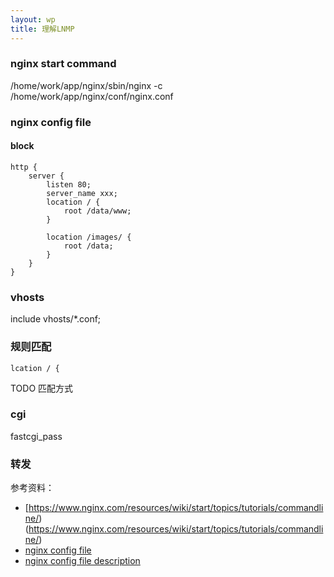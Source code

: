 ```yaml
---
layout: wp
title: 理解LNMP
---
```



### nginx start command ###

/home/work/app/nginx/sbin/nginx -c /home/work/app/nginx/conf/nginx.conf   


### nginx config file ###   

#### block ####  

```
http {
    server {
        listen 80;
        server_name xxx;
        location / {
            root /data/www;
        }

        location /images/ {
            root /data;
        }
    }
}
```


### vhosts ###
include  vhosts/*.conf;   


### 规则匹配 ###   

```
lcation / {

```
TODO 匹配方式


### cgi ###  
fastcgi_pass  


### 转发 ###   



参考资料：   

* [https://www.nginx.com/resources/wiki/start/topics/tutorials/commandline/)(https://www.nginx.com/resources/wiki/start/topics/tutorials/commandline/)  
* [nginx config file](http://nginx.org/en/docs/beginners_guide.html)  
* [nginx config file description](http://www.cnblogs.com/xiaogangqq123/archive/2011/03/02/1969006.html)   

